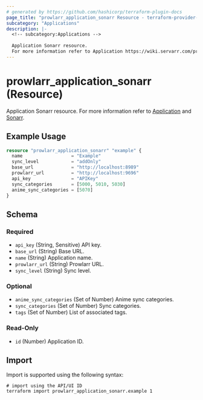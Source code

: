 ```yaml
---
# generated by https://github.com/hashicorp/terraform-plugin-docs
page_title: "prowlarr_application_sonarr Resource - terraform-provider-prowlarr"
subcategory: "Applications"
description: |-
  <!-- subcategory:Applications -->
  
  Application Sonarr resource.
  For more information refer to Application https://wiki.servarr.com/prowlarr/settings#applications and Sonarr https://wiki.servarr.com/prowlarr/supported#sonarr.
---
```


# prowlarr_application_sonarr (Resource)

<!-- subcategory:Applications -->
Application Sonarr resource.
For more information refer to [Application](https://wiki.servarr.com/prowlarr/settings#applications) and [Sonarr](https://wiki.servarr.com/prowlarr/supported#sonarr).

## Example Usage

```terraform
resource "prowlarr_application_sonarr" "example" {
  name                  = "Example"
  sync_level            = "addOnly"
  base_url              = "http://localhost:8989"
  prowlarr_url          = "http://localhost:9696"
  api_key               = "APIKey"
  sync_categories       = [5000, 5010, 5030]
  anime_sync_categories = [5070]
}
```

<!-- schema generated by tfplugindocs -->
## Schema

### Required

- `api_key` (String, Sensitive) API key.
- `base_url` (String) Base URL.
- `name` (String) Application name.
- `prowlarr_url` (String) Prowlarr URL.
- `sync_level` (String) Sync level.

### Optional

- `anime_sync_categories` (Set of Number) Anime sync categories.
- `sync_categories` (Set of Number) Sync categories.
- `tags` (Set of Number) List of associated tags.

### Read-Only

- `id` (Number) Application ID.

## Import

Import is supported using the following syntax:

```shell
# import using the API/UI ID
terraform import prowlarr_application_sonarr.example 1
```

